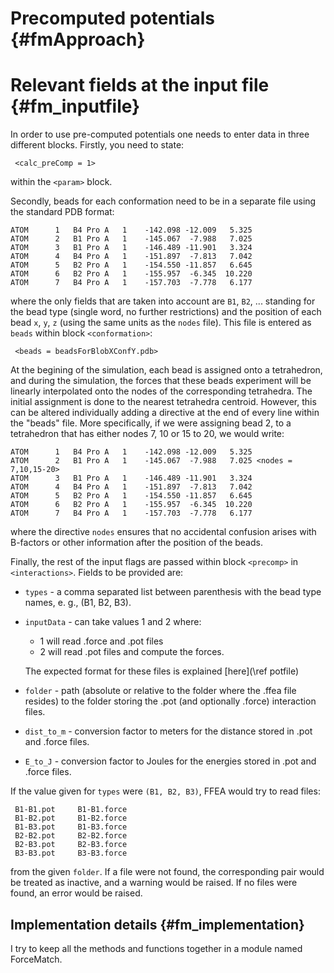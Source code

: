 
Precomputed potentials {#fmApproach}
======================


Relevant fields at the input file {#fm_inputfile}
=================================
In order to use pre-computed potentials one needs to enter data in three different blocks.
 Firstly, you need to state:

     <calc_preComp = 1> 

within the ` <param> ` block. 

Secondly, beads for each conformation 
 need to be in a separate file using the standard PDB format:


    ATOM      1   B4 Pro A   1    -142.098 -12.009   5.325
    ATOM      2   B1 Pro A   1    -145.067  -7.988   7.025
    ATOM      3   B1 Pro A   1    -146.489 -11.901   3.324
    ATOM      4   B4 Pro A   1    -151.897  -7.813   7.042
    ATOM      5   B2 Pro A   1    -154.550 -11.857   6.645
    ATOM      6   B2 Pro A   1    -155.957  -6.345  10.220
    ATOM      7   B4 Pro A   1    -157.703  -7.778   6.177


where the only fields that are taken into account are 
   ` B1 `, ` B2 `, ... standing for the bead type (single word, no further restrictions)
 and the position of each bead ` x `, `y`, `z` 
 (using the same units as the ` nodes ` file). 
 This file is entered as ` beads ` within block ` <conformation> `:

     <beads = beadsForBlobXConfY.pdb> 

At the begining of the simulation, each bead is assigned onto a tetrahedron, and 
 during the simulation, the forces that these beads experiment will be linearly
 interpolated onto the nodes of the corresponding tetrahedra. The initial assignment
 is done to the nearest tetrahedra centroid. However, this can be altered individually
 adding a directive at the end of every line within the "beads" file. More specifically,
 if we were assigning bead 2, to a tetrahedron that has either nodes 7, 10 or 15 to 20, 
 we would write:


    ATOM      1   B4 Pro A   1    -142.098 -12.009   5.325
    ATOM      2   B1 Pro A   1    -145.067  -7.988   7.025 <nodes = 7,10,15-20>
    ATOM      3   B1 Pro A   1    -146.489 -11.901   3.324
    ATOM      4   B4 Pro A   1    -151.897  -7.813   7.042
    ATOM      5   B2 Pro A   1    -154.550 -11.857   6.645
    ATOM      6   B2 Pro A   1    -155.957  -6.345  10.220
    ATOM      7   B4 Pro A   1    -157.703  -7.778   6.177


where the directive ` nodes ` ensures that no accidental confusion arises with
 B-factors or other information after the position of the beads. 


Finally, the rest of the input flags are passed within block ` <precomp> ` in ` <interactions> `. 
 Fields to be provided are: 
 * ` types ` - a comma separated list between parenthesis with the bead type names, e. g., 
                 (B1, B2, B3).
 * ` inputData ` - can take values 1 and 2 where:
      - 1 will read .force and .pot files 
      - 2 will read .pot files and compute the forces. 

     The expected format for these files is explained [here](\ref potfile)

 * ` folder ` - path (absolute or relative to the folder where the .ffea file resides)
                 to the folder storing the .pot (and optionally .force) 
                 interaction files. 
 * ` dist_to_m ` - conversion factor to meters for the distance stored in .pot and .force files. 
 * ` E_to_J ` - conversion factor to Joules for the energies stored in .pot and .force files. 

If the value given for ` types ` were ` (B1, B2, B3) `, FFEA would try to read files:


     B1-B1.pot     B1-B1.force
     B1-B2.pot     B1-B2.force
     B1-B3.pot     B1-B3.force
     B2-B2.pot     B2-B2.force
     B2-B3.pot     B2-B3.force
     B3-B3.pot     B3-B3.force


from the given ` folder `. If a file were not found, the corresponding pair 
 would be treated as inactive, and a warning would be raised. If no files were 
 found, an error would be raised. 


Implementation details {#fm_implementation}
----------------------

 I try to keep all the methods and functions together in a module named ForceMatch.




